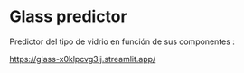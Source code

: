 # Glass predictor
Predictor del tipo de vidrio en función de sus componentes :

https://glass-x0klpcvg3ij.streamlit.app/